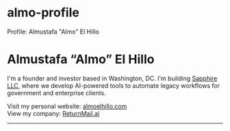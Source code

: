 # almo-profile
Profile: Almustafa "Almo" El Hillo
# Almustafa “Almo” El Hillo

I'm a founder and investor based in Washington, DC. I'm building [Sapphire LLC](https://returnmail.ai), where we develop AI-powered tools to automate legacy workflows for government and enterprise clients.

Visit my personal website: [almoelhillo.com](https://www.almoelhillo.com)  
View my company: [ReturnMail.ai](https://returnmail.ai) 

---
